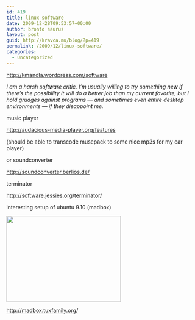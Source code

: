 ```yaml
---
id: 419
title: linux software
date: 2009-12-28T09:53:57+00:00
author: bronto saurus
layout: post
guid: http://kravca.mu/blog/?p=419
permalink: /2009/12/linux-software/
categories:
  - Uncategorized
---
```

<http://kmandla.wordpress.com/software>
  
_I am a harsh software critic. I’m usually willing to try something new if there’s the possibility it will do a better job than my current favorite, but I hold grudges against programs — and sometimes even entire desktop environments — if they disappoint me._

music player
  
<http://audacious-media-player.org/features>
  
(should be able to transcode musepack to some nice mp3s for my car player)
  
or soundconverter
  
<http://soundconverter.berlios.de/>

terminator
  
<http://software.jessies.org/terminator/>

interesting setup of ubuntu 9.10 (madbox)
  
[<img src="http://brontosaurusrex.69.mu/wp-content/uploads/2009/12/madbox_tweaked-300x225.png" alt="" title="madbox_tweaked" width="300" height="225" class="alignnone size-medium wp-image-431" />](http://brontosaurusrex.69.mu/wp-content/uploads/2009/12/madbox_tweaked.png)
  
<http://madbox.tuxfamily.org/>